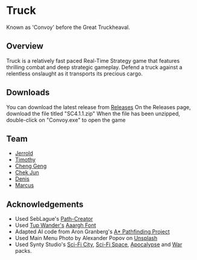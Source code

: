 # Truck
Known as 'Convoy' before the Great Truckheaval.

## Overview
Truck is a relatively fast paced Real-Time Strategy game that features thrilling combat and deep strategic gameplay. Defend a truck against a relentless onslaught as it transports its precious cargo.

## Downloads
You can download the latest release from [Releases](https://github.com/TruckDefenseInstitute/Convoy/releases)
On the Releases page, download the file titled "SC4.1.1.zip"
When the file has been unzipped, double-click on "Convoy.exe" to open the game

## Team
- [Jerrold](https://github.com/Wingedevil)
- [Timothy](https://github.com/Kyzure)
- [Cheng Geng](https://github.com/ChengGeng97)
- [Chek Jun](https://github.com/chekjun)
- [Denis](https://github.com/WeomuCat)
- [Marcus](https://github.com/marcusteh1238)

## Acknowledgements
- Used SebLague's [Path-Creator](https://github.com/SebLague/Path-Creator)
- Used [Tup Wander's](http://www.tupwanders.nl) [Aaargh Font](https://www.dafont.com/aaargh.font)
- Adapted AI code from Aron Granberg's [A* Pathfinding Project](https://arongranberg.com/astar/)
- Used Main Menu Photo by Alexander Popov on [Unsplash ](https://unsplash.com/photos/VbEvC_hZJsQ)
- Used Synty Studio's [Sci-Fi City](https://assetstore.unity.com/packages/3d/environments/sci-fi/polygon-sci-fi-city-pack-115950),
[Sci-Fi Space](https://assetstore.unity.com/packages/3d/environments/sci-fi/polygon-sci-fi-space-pack-138857),
[Apocalypse](https://assetstore.unity.com/packages/3d/environments/urban/polygon-apocalypse-pack-154193) and [War](https://assetstore.unity.com/packages/3d/environments/historic/polygon-war-pack-106992) packs.
